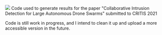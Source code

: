 ![](img_output.gif)
Code used to generate results for the paper
"Collaborative Intrusion Detection for Large Autonomous Drone Swarms"
submitted to CRITIS 2021

Code is still work in progress, and I intend to clean it up and upload a more accessible version in the future.

